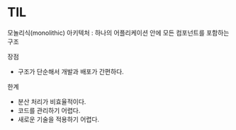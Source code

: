 # TIL

모놀리식(monolithic) 아키텍처 : 하나의 어플리케이션 안에 모든 컴포넌트를 포함하는 구조

장점

- 구조가 단순해서 개발과 배포가 간편하다.

한계

- 분산 처리가 비효율적이다.
- 코드를 관리하기 어렵다.
- 새로운 기술을 적용하기 어렵다.